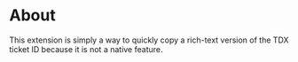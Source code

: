 # About
This extension is simply a way to quickly copy a rich-text version of the TDX ticket ID because it is not a native feature. 
